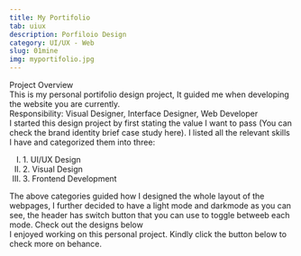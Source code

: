 ```yaml
---
title: My Portifolio
tab: uiux
description: Porfiloio Design
category: UI/UX - Web
slug: 01mine
img: myportifolio.jpg
---
```


<div class="lg:p-4 pt-4 mb-4 text-pryColor font-bold text-2xl lg:text-4xl">
  Project Overview
</div>

<div class="lg:p-4 mb-4 leading-9">
This is my personal portifolio design project, It guided me when developing the website you are currently.
<div class="pt-4 ">
 <span class = "text-pryColor font-bold"> Responsibility:</span> Visual Designer, Interface Designer, Web Developer
</div>
</div>

<div class=" pt-4 lg:p-4 mb-4 leading-9">
I started this design project by first stating the value I want to pass (You can check the brand identity brief case study <nuxt-link to= "/" class = "text-pryColor">here</nuxt-link>). I listed all the relevant skills I have and categorized them into three:
  <ol type="I" class ="pl-4 pt-4">
    <li> 1. UI/UX Design</li>
    <li>2. Visual Design</li>
    <li>3. Frontend Development</li>
  </ol>
  <div class = "pt-4">
    The above categories guided how I designed the whole layout of the webpages, I further decided to have a light mode and darkmode as you can see, the header has switch button that you can use to toggle betweeb each mode. Check out the designs below 
  </div>
</div>

  <div class="mt-14">
    <div><dynamic-image filename="lightmode.png"></dynamic-image> </div>
    <div Class = "mt-14"><dynamic-image filename="Darkmode.png"></dynamic-image> </div>
  </div>

<!--more-->

  <div class="mt-14 pt-4 lg:p-4 mb-4 leading-9">
    I enjoyed working on this personal project. Kindly click the button below to check more on behance.
  </div>

<btn3 class ="mt-4" text="See More" href="https://www.behance.net/gallery/121511065/UX-Portifolio-website-Landing-Page"> </btn3 >
